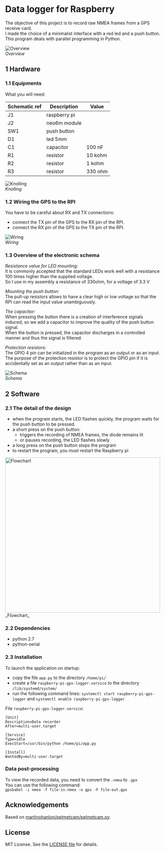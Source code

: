 # Data logger for Raspberry

The objective of this project is to record raw NMEA frames from a GPS receive card.  
I made the choice of a minimalist interface with a red led and a push button.  
This program deals with parallel programming in Python.  

![Overview](/img/overview.jpg)  
_Overview_

## 1 Hardware

### 1.1 Equipments

What you will need:

Schematic ref | Description  | Value
---           | ---          | --- 
J1            | raspberry pi |
J2            | neo6m module |
SW1           | push button  |
D1            | led 5mm      |
C1            | capacitor    | 100 nF
R1            | resistor     | 10 kohm
R2            | resistor     | 1 kohm
R3            | resistor     | 330 ohm

![Knolling](/img/knolling.jpg)  
_Knolling_

### 1.2 Wiring the GPS to the RPI

You have to be careful about RX and TX connections:

* connect the TX pin of the GPS to the RX pin of the RPI.
* connect the RX pin of the GPS to the TX pin of the RPI.

![Wiring](/img/wiring.png)  
_Wiring_

### 1.3 Overview of the electronic schema

*Resistance value for LED mounting:*  
It is commonly accepted that the standard LEDs work well with a resistance 100 times higher than the supplied voltage.   
So I use in my assembly a resistance of 330ohm, for a voltage of 3.3 V  

*Mounting the push button:*  
The pull-up resistors allows to have a clear high or low voltage so that the RPI can read the input value unambiguously.  

*The capacitor:*  
When pressing the button there is a creation of interference signals induced, so we add a capacitor to improve the quality of the push button signal.  
When the button is pressed, the capacitor discharges in a controlled manner and thus the signal is filtered.  

*Protection resistors:*  
The GPIO 4 pin can be initialized in the program as an output or as an input.  
The purpose of the protection resistor is to protect the GPIO pin if it is accidentally set as an output rather than as an input.  

![Schema](/img/schema.jpg)  
_Schema_

## 2 Software

### 2.1 The detail of the design

* when the program starts, the LED flashes quickly, the program waits for the push button to be pressed.
* a short press on the push button:
  * triggers the recording of NMEA frames, the diode remains lit
  * or pauses recording, the LED flashes slowly
* a long press on the push button stops the program
* to restart the program, you must restart the Raspberry pi

<img src="/img/flowchart.png" alt="Flowchart" width="500"/>  
_Flowchart_

### 2.2 Dependencies

* python 2.7
* python-serial

### 2.3 Installation

To launch the application on startup: 

* copy the file `app.py` to the directory `/home/pi/`
* create a file `raspberry-pi-gps-logger.service` to the directory `/lib/systemd/system/`
* run the following command lines: `systemctl start raspberry-pi-gps-logger` and `systemctl enable raspberry-pi-gps-logger`

File `raspberry-pi-gps-logger.service`:
```
[Unit]
Description=Data recorder
After=multi-user.target

[Service]
Type=idle
ExecStart=/usr/bin/python /home/pi/app.py

[Install]
WantedBy=multi-user.target
```

### Data post-processing

To view the recorded data, you need to convert the `.nmea` to `.gpx`  
You can use the following command:  
`gpsbabel -i nmea -f file-in.nmea -o gpx -F file-out.gpx`

## Acknowledgements
Based on [martinohanlon/pelmetcam/pelmetcam.py](https://github.com/martinohanlon/pelmetcam/blob/master/pelmetcam.py). 

## License
MIT License. See the [LICENSE file](LICENSE) for details.
